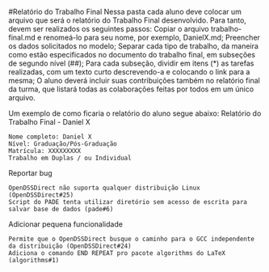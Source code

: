 #Relatório do Trabalho Final
Nessa pasta cada aluno deve colocar um arquivo que será o relatório do Trabalho Final desenvolvido. Para tanto, devem ser realizados os seguintes passos:
    Copiar o arquivo trabalho-final.md e renomeá-lo para seu nome, por exemplo, DanielX.md;
    Preencher os dados solicitados no modelo;
    Separar cada tipo de trabalho, da maneira como estão especificados no documento do trabalho final, em subseções de segundo nível (##);
    Para cada subseção, dividir em itens (*) as tarefas realizadas, com um texto curto descrevendo-a e colocando o link para a mesma;
    O aluno deverá incluir suas contribuições também no relatório final da turma, que listará todas as colaborações feitas por todos em um único arquivo.

Um exemplo de como ficaria o relatório do aluno segue abaixo:
Relatório do Trabalho Final - Daniel X

    Nome completo: Daniel X
    Nível: Graduação/Pós-Graduação
    Matrícula: XXXXXXXXX
    Trabalho em Duplas / ou Individual

Reportar bug

    OpenDSSDirect não suporta qualquer distribuição Linux (OpenDSSDirect#25)
    Script do PADE tenta utilizar diretório sem acesso de escrita para salvar base de dados (pade#6)

Adicionar pequena funcionalidade

    Permite que o OpenDSSDirect busque o caminho para o GCC independente da distribuição (OpenDSSDirect#24)
    Adiciona o comando END REPEAT pro pacote algorithms do LaTeX (algorithms#1)

